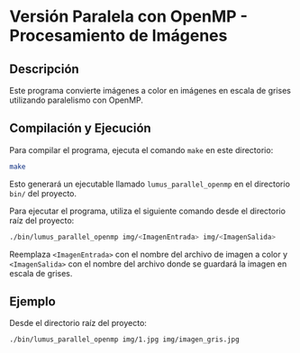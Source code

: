 # Versión Paralela con OpenMP - Procesamiento de Imágenes

## Descripción

Este programa convierte imágenes a color en imágenes en escala de grises utilizando paralelismo con OpenMP.

## Compilación y Ejecución

Para compilar el programa, ejecuta el comando `make` en este directorio:

```bash
make
```

Esto generará un ejecutable llamado `lumus_parallel_openmp` en el directorio `bin/` del proyecto.

Para ejecutar el programa, utiliza el siguiente comando desde el directorio raíz del proyecto:

```bash
./bin/lumus_parallel_openmp img/<ImagenEntrada> img/<ImagenSalida>
```

Reemplaza `<ImagenEntrada>` con el nombre del archivo de imagen a color y `<ImagenSalida>` con el nombre del archivo donde se guardará la imagen en escala de grises.

## Ejemplo

Desde el directorio raíz del proyecto:

```bash
./bin/lumus_parallel_openmp img/1.jpg img/imagen_gris.jpg
```
